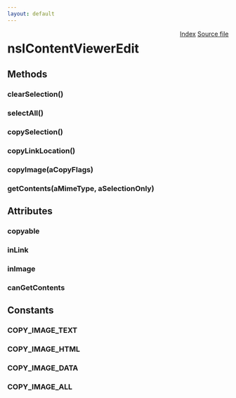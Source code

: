 ```yaml
---
layout: default
---
```

<div class='links' style='float:right'><a href="../index.html">Index</a>
<a href="http://dxr.mozilla.org/mozilla-central/source/docshell/base/nsIContentViewerEdit.idl">Source file</a>
</div>

# nsIContentViewerEdit #

## Methods ##

### clearSelection() ###

### selectAll() ###

### copySelection() ###

### copyLinkLocation() ###

### copyImage(aCopyFlags) ###

### getContents(aMimeType, aSelectionOnly) ###

## Attributes ##

### copyable ###

### inLink ###

### inImage ###

### canGetContents ###

## Constants ##

### COPY_IMAGE_TEXT ###

### COPY_IMAGE_HTML ###

### COPY_IMAGE_DATA ###

### COPY_IMAGE_ALL ###
